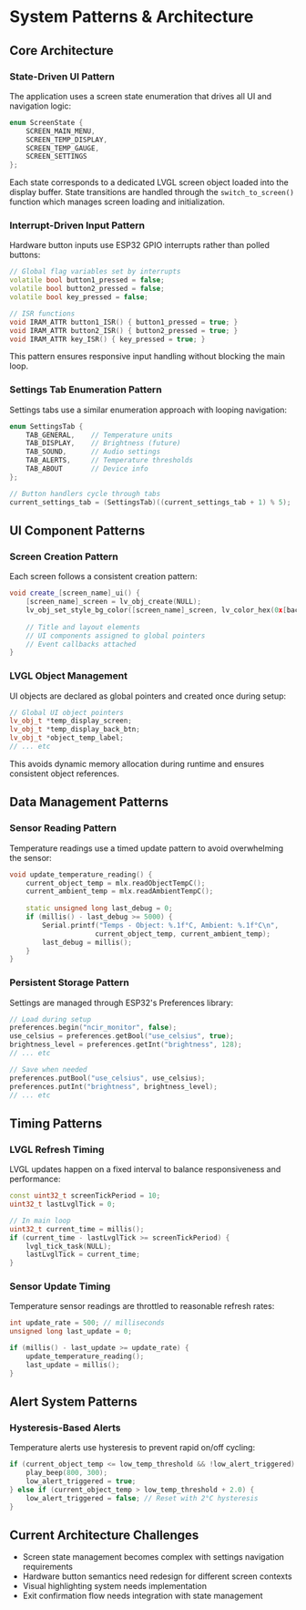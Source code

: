 # System Patterns & Architecture

## Core Architecture

### **State-Driven UI Pattern**
The application uses a screen state enumeration that drives all UI and navigation logic:

```cpp
enum ScreenState {
    SCREEN_MAIN_MENU,
    SCREEN_TEMP_DISPLAY,
    SCREEN_TEMP_GAUGE,
    SCREEN_SETTINGS
};
```

Each state corresponds to a dedicated LVGL screen object loaded into the display buffer. State transitions are handled through the `switch_to_screen()` function which manages screen loading and initialization.

### **Interrupt-Driven Input Pattern**
Hardware button inputs use ESP32 GPIO interrupts rather than polled buttons:

```cpp
// Global flag variables set by interrupts
volatile bool button1_pressed = false;
volatile bool button2_pressed = false;
volatile bool key_pressed = false;

// ISR functions
void IRAM_ATTR button1_ISR() { button1_pressed = true; }
void IRAM_ATTR button2_ISR() { button2_pressed = true; }
void IRAM_ATTR key_ISR() { key_pressed = true; }
```

This pattern ensures responsive input handling without blocking the main loop.

### **Settings Tab Enumeration Pattern**
Settings tabs use a similar enumeration approach with looping navigation:

```cpp
enum SettingsTab {
    TAB_GENERAL,    // Temperature units
    TAB_DISPLAY,    // Brightness (future)
    TAB_SOUND,      // Audio settings
    TAB_ALERTS,     // Temperature thresholds
    TAB_ABOUT       // Device info
};

// Button handlers cycle through tabs
current_settings_tab = (SettingsTab)((current_settings_tab + 1) % 5);
```

## UI Component Patterns

### **Screen Creation Pattern**
Each screen follows a consistent creation pattern:

```cpp
void create_[screen_name]_ui() {
    [screen_name]_screen = lv_obj_create(NULL);
    lv_obj_set_style_bg_color([screen_name]_screen, lv_color_hex(0x[background_color]), 0);
    
    // Title and layout elements
    // UI components assigned to global pointers
    // Event callbacks attached
}
```

### **LVGL Object Management**
UI objects are declared as global pointers and created once during setup:

```cpp
// Global UI object pointers
lv_obj_t *temp_display_screen;
lv_obj_t *temp_display_back_btn;
lv_obj_t *object_temp_label;
// ... etc
```

This avoids dynamic memory allocation during runtime and ensures consistent object references.

## Data Management Patterns

### **Sensor Reading Pattern**
Temperature readings use a timed update pattern to avoid overwhelming the sensor:

```cpp
void update_temperature_reading() {
    current_object_temp = mlx.readObjectTempC();
    current_ambient_temp = mlx.readAmbientTempC();
    
    static unsigned long last_debug = 0;
    if (millis() - last_debug >= 5000) {
        Serial.printf("Temps - Object: %.1f°C, Ambient: %.1f°C\n", 
                     current_object_temp, current_ambient_temp);
        last_debug = millis();
    }
}
```

### **Persistent Storage Pattern**
Settings are managed through ESP32's Preferences library:

```cpp
// Load during setup
preferences.begin("ncir_monitor", false);
use_celsius = preferences.getBool("use_celsius", true);
brightness_level = preferences.getInt("brightness", 128);
// ... etc

// Save when needed
preferences.putBool("use_celsius", use_celsius);
preferences.putInt("brightness", brightness_level);
// ... etc
```

## Timing Patterns

### **LVGL Refresh Timing**
LVGL updates happen on a fixed interval to balance responsiveness and performance:

```cpp
const uint32_t screenTickPeriod = 10;
uint32_t lastLvglTick = 0;

// In main loop
uint32_t current_time = millis();
if (current_time - lastLvglTick >= screenTickPeriod) {
    lvgl_tick_task(NULL);
    lastLvglTick = current_time;
}
```

### **Sensor Update Timing**
Temperature sensor readings are throttled to reasonable refresh rates:

```cpp
int update_rate = 500; // milliseconds
unsigned long last_update = 0;

if (millis() - last_update >= update_rate) {
    update_temperature_reading();
    last_update = millis();
}
```

## Alert System Patterns

### **Hysteresis-Based Alerts**
Temperature alerts use hysteresis to prevent rapid on/off cycling:

```cpp
if (current_object_temp <= low_temp_threshold && !low_alert_triggered) {
    play_beep(800, 300);
    low_alert_triggered = true;
} else if (current_object_temp > low_temp_threshold + 2.0) {
    low_alert_triggered = false; // Reset with 2°C hysteresis
}
```

## Current Architecture Challenges
- Screen state management becomes complex with settings navigation requirements
- Hardware button semantics need redesign for different screen contexts
- Visual highlighting system needs implementation
- Exit confirmation flow needs integration with state management
